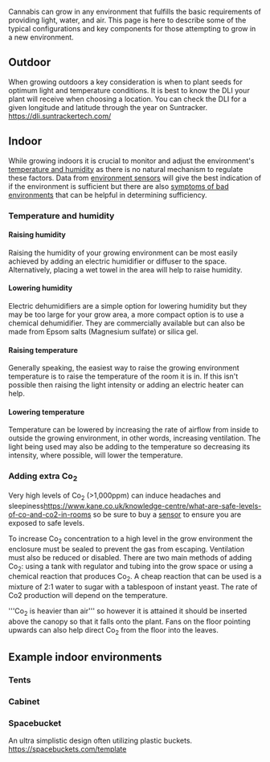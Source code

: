 Cannabis can grow in any environment that fulfills the basic requirements of providing light, water, and air. This page is here to describe some of the typical configurations and key components for those attempting to grow in a new environment. 

## Outdoor 

When growing outdoors a key consideration is when to plant seeds for optimum light and temperature conditions. It is best to know the DLI your plant will receive when choosing a location. You can check the DLI for a given longitude and latitude through the year on Suntracker. https://dli.suntrackertech.com/
## Indoor 
While growing indoors it is crucial to monitor and adjust the environment's [temperature and humidity](/Temperature_and_Humidity) as there is no natural mechanism to regulate these factors. Data from [environment sensors](/Environment_Sensors) will give the best indication of if the environment is sufficient but there are also [symptoms of bad environments](/Symptoms_of_bad_environment) that can be helpful in determining sufficiency. 

### Temperature and humidity 

#### Raising humidity 
Raising the humidity of your growing environment can be most easily achieved by adding an electric humidifier or diffuser to the space. Alternatively, placing a wet towel in the area will help to raise humidity.

#### Lowering humidity 
Electric dehumidifiers are a simple option for lowering humidity but they may be too large for your grow area, a more compact option is to use a chemical dehumidifier. They are commercially available but can also be made from Epsom salts (Magnesium sulfate) or silica gel.

#### Raising temperature 
Generally speaking, the easiest way to raise the growing environment temperature is to raise the temperature of the room it is in. If this isn't possible then raising the light intensity or adding an electric heater can help.

#### Lowering temperature 
Temperature can be lowered by increasing the rate of airflow from inside to outside the growing environment, in other words, increasing ventilation. The light being used may also be adding to the temperature so decreasing its intensity, where possible, will lower the temperature.

### Adding extra Co<sub>2</sub> 
Very high levels of Co<sub>2</sub> (>1,000ppm) can induce headaches and sleepiness<ref>https://www.kane.co.uk/knowledge-centre/what-are-safe-levels-of-co-and-co2-in-rooms</ref> so be sure to buy a [sensor](/Environment_Sensors#carbon-dioxide) to ensure you are exposed to safe levels.

To increase Co<sub>2</sub> concentration to a high level in the grow environment the enclosure must be sealed to prevent the gas from escaping. Ventilation must also be reduced or disabled. There are two main methods of adding Co<sub>2</sub>: using a tank with regulator and tubing into the grow space or using a chemical reaction that produces Co<sub>2</sub>. A cheap reaction that can be used is a mixture of 2:1 water to sugar with a tablespoon of instant yeast. The rate of Co2 production will depend on the temperature.

'''Co<sub>2</sub> is heavier than air''' so however it is attained it should be inserted above the canopy so that it falls onto the plant. Fans on the floor pointing upwards can also help direct Co<sub>2</sub> from the floor into the leaves.

## Example indoor environments 

### Tents

### Cabinet

### Spacebucket
An ultra simplistic design often utilizing plastic buckets.
https://spacebuckets.com/template
